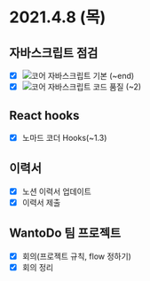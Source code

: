 # 2021.4.8 (목)

## 자바스크립트 점검
- [x] ![코어 자바스크립트 기본](https://ko.javascript.info/first-steps) (~end)
- [x] ![코어 자바스크립트 코드 품질](https://ko.javascript.info/code-quality) (~2)

## React hooks
- [x] 노마드 코더 Hooks(~1.3)


## 이력서
- [x] 노션 이력서 업데이트
- [x] 이력서 제출

## WantoDo 팀 프로젝트
- [x] 회의(프로젝트 규칙, flow 정하기)
- [x] 회의 정리